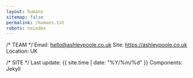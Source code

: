 ```yaml
---
layout: humans
sitemap: false
permalink: /humans.txt
robots: noindex
---
```

/* TEAM */
Email: hello@ashleypoole.co.uk
Site: https://ashleypoole.co.uk
Location: UK

/* SITE */
Last update: {{ site.time | date: "%Y/%m/%d" }}
Components: Jekyll
